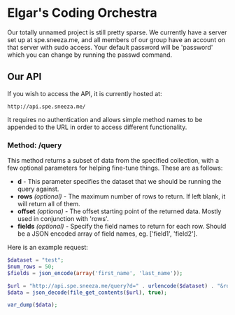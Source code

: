 Elgar's Coding Orchestra
=====================

Our totally unnamed project is still pretty sparse. We currently have a server set up at spe.sneeza.me, and all members of our group have an account on that server with sudo access. Your default password will be 'password' which you can change by running the passwd command.

Our API
---------------------

If you wish to access the API, it is currently hosted at:

```
http://api.spe.sneeza.me/
```

It requires no authentication and allows simple method names to be appended to the URL in order to access different functionality.

### Method: /query

This method returns a subset of data from the specified collection, with a few optional parameters for helping fine-tune things. These are as follows:

+ **d** - This parameter specifies the dataset that we should be running the query against.
+ **rows** _(optional)_ - The maximum number of rows to return. If left blank, it will return all of them.
+ **offset** _(optiona)_ - The offset starting point of the returned data. Mostly used in conjunction with 'rows'.
+ **fields** _(optional)_ - Specify the field names to return for each row. Should be a JSON encoded array of field names, eg. ['field1', 'field2'].

Here is an example request:

```php
$dataset = "test";
$num_rows = 50;
$fields = json_encode(array('first_name', 'last_name'));

$url = "http://api.spe.sneeza.me/query?d=" . urlencode($dataset) . "&rows=" . $num_rows . "&fields=" . urlencode($fields);
$data = json_decode(file_get_contents($url), true);

var_dump($data);
```
